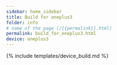 ```yaml
---
sidebar: home_sidebar
title: Build for oneplus3
folder: info
# name of the page (/{{permalink}}.html)
permalink: build_for_oneplus3.html
device: oneplus3
---
```

{% include templates/device_build.md %}
